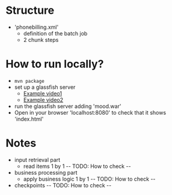 # Structure
* 'phonebilling.xml'
  * definition of the batch job
  * 2 chunk steps

# How to run locally?
* `mvn package`
* set up a glassfish server
  * [Example video1](https://www.youtube.com/watch?v=AJxBg90HM4s)
  * [Example video2](https://www.youtube.com/watch?v=Z0fB4Mkmi3A)
* run the glassfish server adding 'mood.war'
* Open in your browser 'localhost:8080' to check that it shows 'index.html'

# Notes
* input retrieval part
  * read items 1 by 1              -- TODO: How to check --
* business processing part
  * apply business logic 1 by 1    -- TODO: How to check --
* checkpoints         -- TODO: How to check --
